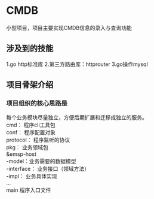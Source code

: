 # CMDB
小型项目，项目主要实现CMDB信息的录入与查询功能

## 涉及到的技能
1.go http标准库
2.第三方路由库：httprouter
3.go操作mysql

## 项目骨架介绍
### 项目组织的核心思路是
每个业务模块尽量独立，方便后期扩展和迁移成独立的服务。
<br/>cmd： 程序cli工具包
<br/>conf： 程序配置对象
<br/>protocol： 程序监听的协议
<br/>pkg： 业务领域包
         <br/>&emsp-host 
         <br/>-model：业务需要的数据模型
         <br/>-interface： 业务接口（领域方法）
         <br/>-impl： 业务具体实现
         <br/>...
<br/>main 程序入口文件    
